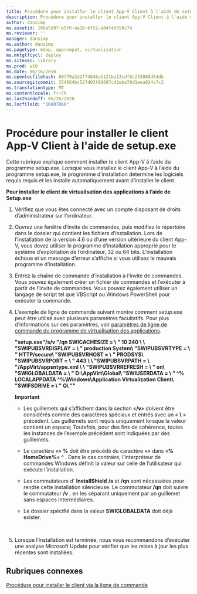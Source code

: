 ```yaml
---
title: Procédure pour installer le client App-V Client à l'aide de setup.exe
description: Procédure pour installer le client App-V Client à l'aide de setup.exe
author: dansimp
ms.assetid: 106a5d97-b5f6-4a16-bf52-a84f4d558c74
ms.reviewer: ''
manager: dansimp
ms.author: dansimp
ms.pagetype: mdop, appcompat, virtualization
ms.mktglfcycl: deploy
ms.sitesec: library
ms.prod: w10
ms.date: 06/16/2016
ms.openlocfilehash: 60f79a2d2f74848ab121ba13cdf8c215088d54db
ms.sourcegitcommit: 354664bc527d93f80687cd2eba70d1eea024c7c3
ms.translationtype: MT
ms.contentlocale: fr-FR
ms.lasthandoff: 06/26/2020
ms.locfileid: "10807066"
---
```

# Procédure pour installer le client App-V Client à l'aide de setup.exe


Cette rubrique explique comment installer le client App-V à l’aide du programme setup.exe. Lorsque vous installez le client App-V à l’aide du programme setup.exe, le programme d’installation détermine les logiciels requis requis et les installe automatiquement avant d’installer le client.

**Pour installer le client de virtualisation des applications à l’aide de Setup.exe**

1.  Vérifiez que vous êtes connecté avec un compte disposant de droits d’administrateur sur l’ordinateur.

2.  Ouvrez une fenêtre d’invite de commandes, puis modifiez le répertoire dans le dossier qui contient les fichiers d’installation. Lors de l’installation de la version 4.6 ou d’une version ultérieure du client App-V, vous devez utiliser le programme d’installation approprié pour le système d’exploitation de l’ordinateur, 32 ou 64 bits. L’installation échoue et un message d’erreur s’affiche si vous utilisez le mauvais programme d’installation.

3.  Entrez la chaîne de commande d’installation à l’invite de commandes. Vous pouvez également créer un fichier de commandes et l’exécuter à partir de l’invite de commandes. Vous pouvez également utiliser un langage de script tel que VBScript ou Windows PowerShell pour exécuter la commande.

4.  L’exemple de ligne de commande suivant montre comment setup.exe peut être utilisé avec plusieurs paramètres facultatifs. Pour plus d’informations sur ces paramètres, voir [paramètres de ligne de commande du programme de virtualisation des applications](application-virtualization-client-installer-command-line-parameters.md).

    **"setup.exe"/s/v "/qn SWICACHESIZE = \ \" 10 240 \ \ "SWIPUBSVRDISPLAY = \ \" production System\\ "SWIPUBSVRTYPE = \ \" HTTP/secure\\ "SWIPUBSVRHOST = \ \" PRODSYS\\ "SWIPUBSVRPORT = \ \" 443 \ \ "SWIPUBSVRPATH = \ \"/AppVirt/appsntype.xml \ \ "SWIPUBSVRREFRESH = \ \" on\\ "SWIGLOBALDATA = \ \" D:\\AppVirt\\Global\\ "SWIUSERDATA = \ \" ^% LOCALAPPDATA ^%\\Windows\\Application Virtualization Client\\ "SWIFSDRIVE = \ \" Q\\ ""**

    **Important**  
    -   Les guillemets qui s’affichent dans la section «**/v**» doivent être considérés comme des caractères spéciaux et entrés avec un « **\\** » précédent. Les guillemets sont requis uniquement lorsque la valeur contient un espace; Toutefois, pour des fins de cohérence, toutes les instances de l’exemple précédent sont indiquées par des guillemets.

    -   Le caractère «» **%** doit être précédé du caractère «» dans «**% HomeDrive%**» **^** . Dans le cas contraire, l’interpréteur de commandes Windows définit la valeur sur celle de l’utilisateur qui exécute l’installation.

    -   Les commutateurs d' **InstallShield** **/s** et **/qn** sont nécessaires pour rendre cette installation silencieuse. Le commutateur **/qn** doit suivre le commutateur **/v** , en les séparant uniquement par un guillemet sans espaces intermédiaires.

    -   Le dossier spécifié dans la valeur **SWIGLOBALDATA** doit déjà exister.

     

5.  Lorsque l’installation est terminée, nous vous recommandons d’exécuter une analyse Microsoft Update pour vérifier que les mises à jour les plus récentes sont installées.

## Rubriques connexes


[Procédure pour installer le client via la ligne de commande](how-to-install-the-client-by-using-the-command-line-new.md)

 

 





